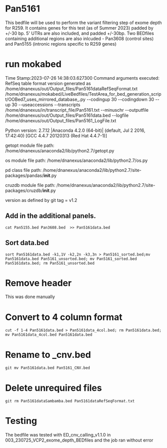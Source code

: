 # Pan5161

This bedfile will be used to perform the variant filtering step of exome depth for R259. It contains genes for this test (as of Summer 2023) padded by +/-30 bp. 5' UTRs are also included, and padded +/-30bp. Two BEDfiles containing additional regions are also inlcuded - Pan3608 (control sites) and Pan5155 (intronic regions specific to R259 genes)

# run mokabed

Time Stamp:2023-07-26 14:38:03.627300
Command arguments executed:
RefSeq table format version generated as /home/dnanexus/out/Output_files/Pan5161dataRefSeqFormat.txt
/home/dnanexus/mokabed/LiveBedfiles/TestArea_for_bed_generation_script/OOBed7_uses_mirrored_database_.py --codingup 30 --codingdown 30 --up 30 --useaccessions --transcripts /home/dnanexus/in/transcript_file/Pan5161.txt --minuschr --outputfile /home/dnanexus/out/Output_files/Pan5161data.bed --logfile /home/dnanexus/out/Output_files/Pan5161_LogFile.txt 

 Python version: 2.7.12 |Anaconda 4.2.0 (64-bit)| (default, Jul  2 2016, 17:42:40) 
[GCC 4.4.7 20120313 (Red Hat 4.4.7-1)]

 getopt module file path: /home/dnanexus/anaconda2/lib/python2.7/getopt.py

 os module file path: /home/dnanexus/anaconda2/lib/python2.7/os.py

 pd class file path: /home/dnanexus/anaconda2/lib/python2.7/site-packages/pandas/__init__.py

 cruzdb module file path: /home/dnanexus/anaconda2/lib/python2.7/site-packages/cruzdb/__init__.py

version as defined by git tag = v1.2

## Add in the additional panels.
`cat Pan5155.bed Pan3608.bed  >> Pan5161data.bed`

## Sort data.bed
`sort Pan5161data.bed -k1,1V -k2,2n -k3,3n > Pan5161_sorted.bed;mv Pan5161data.bed Pan5161_unsorted.bed; mv Pan5161_sorted.bed Pan5161data.bed; rm Pan5161_unsorted.bed`

# Remove header 
This was done manually

# Convert to 4 column format
`cut -f 1-4 Pan5161data.bed > Pan5161data_4col.bed; rm Pan5161data.bed; mv Pan5161data_4col.bed Pan5161data.bed`

# Rename to _cnv.bed
`git mv Pan5161data.bed Pan5161_CNV.bed`

# Delete unrequired files
`git rm Pan5161dataSambamba.bed Pan5161dataRefSeqFormat.txt`

# Testing
The bedfile was tested with ED_cnv_calling_v1.1.0 in 003_230725_VCP2_exome_depth_BEDfiles and the job ran without error